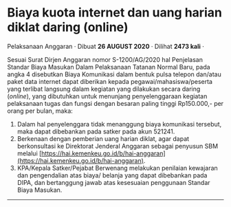 Biaya kuota internet dan uang harian diklat daring (online)
===========================================================

Pelaksanaan Anggaran · Dibuat **26 AUGUST 2020** · Dilihat **2473 kali** ·

Sesuai Surat Dirjen Anggaran nomor S-1200/AG/2020 hal Penjelasan Standar Biaya Masukan Dalam Pelaksanaan Tatanan Normal Baru, pada angka 4 disebutkan Biaya Komunikasi dalam bentuk pulsa telepon dan/atau paket data internet dapat diberikan kepada pegawai/mahasiswa/peserta yang terlibat langsung dalam kegiatan yang dilakukan secara daring (_online_), yang dibutuhkan untuk menunjang penyelenggaraan kegiatan pelaksanaan tugas dan fungsi dengan besaran paling tinggi Rp150.000,- per orang per bulan, maka:

1.  Dalam hal penyelenggara tidak menanggung biaya komunikasi tersebut, maka dapat dibebankan pada satker pada akun 521241.
2.  Berkenaan dengan pemberian uang harian diklat, agar dapat berkonsultasi ke Direktorat Jenderal Anggaran sebagai penyusun SBM melalui [https://hai.kemenkeu.go.id/b/hai-anggaran](https://hai.kemenkeu.go.id/b/hai-anggaran).
3.  KPA/Kepala Satker/Pejabat Berwenang melakukan penilaian kewajaran dan pengendalian atas biaya/ belanja yang dapat dibebankan pada DIPA, dan bertanggung jawab atas kesesuaian penggunaan Standar Biaya Masukan.

  
  
  

* * *